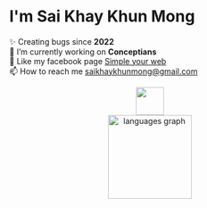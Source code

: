 <h1 align="left">I'm Sai Khay Khun Mong</h1>

####

<p align="left">✨ Creating bugs since <b>2022</b><br>
  🔭 I’m currently working on <b>Conceptians</b><br>
  📝 Like my facebook page <a href="https://www.facebook.com/profile.php?id=100086391128252">Simple your web</a><br>
  📫 How to reach me <a href="saikhaykhunmong@gmail.com">saikhaykhunmong@gmail.com</a></p>
<div align="center">
<img  style="margin: auto;" src="https://media.tenor.com/xvuydDAocrQAAAAi/doggo-dancing.gif" width="50" height="50" />
</div>
<div align="center">
  <img src="https://github-readme-stats.vercel.app/api/top-langs?username=khaykhun&locale=en&hide_title=false&layout=compact&card_width=320&langs_count=8&theme=dracula&hide_border=false&order=2" height="150" alt="languages graph"  />
</div>
